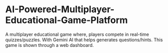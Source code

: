 # AI-Powered-Multiplayer-Educational-Game-Platform
A multiplayer educational game where, players compete in real-time quizzes/puzzles. With Gemini AI that helps generates questions/hints. This game is shown through a web dashboard.
